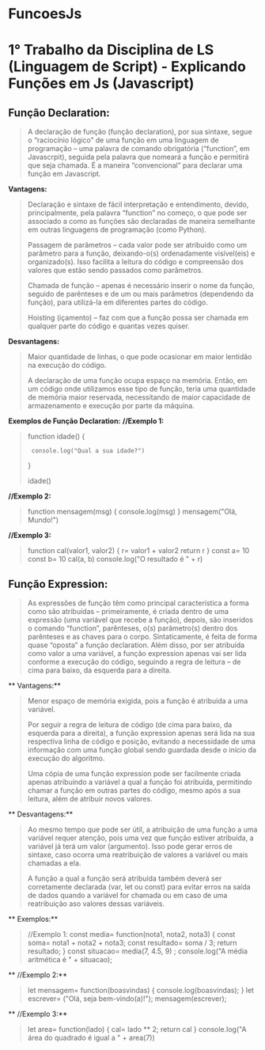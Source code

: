 # **FuncoesJs**
# **1° Trabalho da Disciplina de LS (Linguagem de Script) - Explicando Funções em Js (Javascript)**

## **Função Declaration:**
> A declaração de função (função declaration), por sua sintaxe, segue o “raciocínio lógico” de uma função em uma linguagem de programação – uma palavra de comando obrigatória (“function”, em Javascrpit), seguida pela palavra que nomeará a função e permitirá que seja chamada. É a maneira “convencional” para declarar uma função em Javascript.

**Vantagens:**
> Declaração e sintaxe de fácil interpretação e entendimento, devido, principalmente, pela palavra “function” no começo, o que pode ser associado a como as funções são declaradas de maneira semelhante em outras linguagens de programação (como Python).
>
> Passagem de parâmetros – cada valor pode ser atribuído como um parâmetro para a função, deixando-o(s) ordenadamente visível(eis) e organizado(s). Isso facilita a leitura do código e compreensão dos valores que estão sendo passados como parâmetros.
>
> Chamada de função – apenas é necessário inserir o nome da função, seguido de parênteses e de um ou mais parâmetros (dependendo da função), para utilizá-la em diferentes partes do código.
>
> Hoisting (içamento) – faz com que a função possa ser chamada em qualquer parte do código e quantas vezes quiser.

**Desvantagens:**
> Maior quantidade de linhas, o que pode ocasionar em maior lentidão na execução do código.
> 
> A declaração de uma função ocupa espaço na memória. Então, em um código onde utilizamos esse tipo de função, teria uma quantidade de memória maior reservada, necessitando de maior capacidade de armazenamento e execução por parte da máquina.
> 
**Exemplos de Função Declaration:**
**//Exemplo 1:**
>   function idade() {
> 
>      console.log("Qual a sua idade?")
> 
>   }
> 
>   idade()

**//Exemplo 2:**
> function mensagem(msg) {
>     console.log(msg)
> }
> mensagem("Olá, Mundo!")

**//Exemplo 3:**
> function cal(valor1, valor2) {
>     r= valor1 + valor2
>    return r
> }
> const a= 10
> const b= 10
> cal(a, b)
> console.log("O resultado é " + r)

## **Função Expression:**
> As expressões de função têm como principal característica a forma como são atribuídas – primeiramente, é criada dentro de uma expressão (uma variável que recebe a função), depois, são inseridos o comando “function”, parênteses, o(s) parâmetro(s) dentro dos parênteses e as chaves para o corpo. Sintaticamente, é feita de forma quase “oposta” a função declaration. Além disso, por ser atribuída como valor a uma variável, a função expression apenas vai ser lida conforme a execução do código, seguindo a regra de leitura – de cima para baixo, da esquerda para a direita.

** Vantagens:**
>Menor espaço de memória exigida, pois a função é atribuída a uma variável.
>
> Por seguir a regra de leitura de código (de cima para baixo, da esquerda para a direita), a função expression apenas será lida na sua respectiva linha de código e posição, evitando a necessidade de uma informação com uma função global sendo guardada desde o início da execução do algoritmo.
>
> Uma cópia de uma função expression pode ser facilmente criada apenas atribuindo a variável a qual a função foi atribuída, permitindo chamar a função em outras partes do código, mesmo após a sua leitura, além de atribuir novos valores.
>
** Desvantagens:**
> Ao mesmo tempo que pode ser útil, a atribuição de uma função a uma variável requer atenção, pois uma vez que função estiver atribuída, a variável já terá um valor (argumento). Isso pode gerar erros de sintaxe, caso ocorra uma reatribuição de valores a variável ou mais chamadas a ela.
> 
> A função a qual a função será atribuída também deverá ser corretamente declarada (var, let ou const) para evitar erros na saída de dados quando a variável for chamada ou em caso de uma reatribuição aso valores dessas variáveis.

** Exemplos:**
> //Exemplo 1:
> const media= function(nota1, nota2, nota3) {
>    const soma= nota1 + nota2 + nota3;
>    const resultado= soma / 3;
>    return resultado;
> }
> const situacao= media(7, 4.5, 9) ;
> console.log("A média aritmética é " + situacao);

** //Exemplo 2:**
>let mensagem= function(boasvindas) {
>    console.log(boasvindas);
> }
> let escrever= ("Olá, seja bem-vindo(a)!");
> mensagem(escrever);

** //Exemplo 3:**
> let area= function(lado) {
>    cal= lado ** 2;
>    return cal
> }
> console.log("A área do quadrado é igual a " + area(7))

